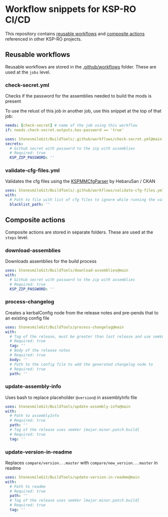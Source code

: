 # Workflow snippets for KSP-RO CI/CD
This repository contains [reusable workflows](https://docs.github.com/en/actions/using-workflows/reusing-workflows) and [composite actions](https://docs.github.com/en/actions/creating-actions/creating-a-composite-action) referenced in other KSP-RO projects.

## Reusable workflows
Reusable workflows are stored in the [.github/workflows](https://github.com/StonesmileGit/BuildTools/tree/main/.github/workflows) folder. These are used at the `jobs` level.
### check-secret.yml
Checks if the password for the assemblies needed to build the mods is present

To use the relust of this job in another job, use this snippet at the top of that job:
```yml
needs: [check-secret] # name of the job using this workflow
if: needs.check-secret.outputs.has-password == 'true'
```

```yml
uses: StonesmileGit/BuildTools/.github/workflows/check-secret.yml@main
secrets:
  # Github secret with password to the zip with assemblies
  # Required: true
  KSP_ZIP_PASSWORD: ''
```
### validate-cfg-files.yml
Validates the cfg files using the [KSPMMCfgParser](https://github.com/KSP-CKAN/KSPMMCfgParser) by HebaruSan / CKAN
```yml
uses: StonesmileGit/BuildTools/.github/workflows/validate-cfg-files.yml@main
with:
  # Path to file with list of cfg files to ignore while running the validator
  blacklist_path: ''
```


## Composite actions
Composite actions are stored in separate folders. These are used at the `steps` level.
### download-assemblies
Downloads assemblies for the build process
```yml
uses: StonesmileGit/BuildTools/download-assemblies@main
with:
  # Github secret with password to the zip with assemblies
  # Required: true
  KSP_ZIP_PASSWORD: ''
```
### process-changelog
Creates a kerbalConfig node from the release notes and pre-pends that to an existing config file
```yml
uses: StonesmileGit/BuildTools/process-changelog@main
with:
  # Tag of the release, must be greater than last release and use semVer [major.minor.patch.build]
  # Required: true
  tag: ''
  # Body of the release notes
  # Required: true
  body: ''
  # Path to the config file to add the generated changelog node to
  # Required: true
  path: ''
```
### update-assembly-info
Uses bash to replace placeholder `@version@` in assemblyInfo file
```yml
uses: StonesmileGit/BuildTools/update-assembly-info@main
with:
  # Path to assemblyInfo
  # Required: true
  path: ''
  # Tag of the release uses semVer [major.minor.patch.build]
  # Required: true
  tag: ''
```
### update-version-in-readme
Replaces `compare/version...master` with `compare/new_version...master` in readme
```yml
uses: StonesmileGit/BuildTools/update-version-in-readme@main
with:
  # Path to readme
  # Required: true
  path: ''
  # Tag of the release uses semVer [major.minor.patch.build]
  # Required: true
  tag: ''
```